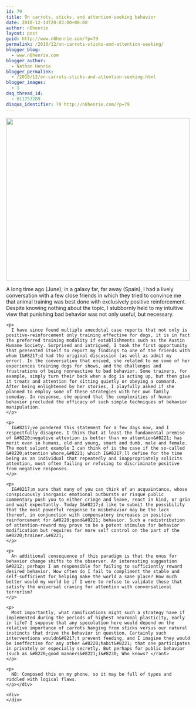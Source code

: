 ```yaml
---
id: 79
title: On carrots, sticks, and attention-seeking behavior
date: 2010-12-14T20:03:00+00:00
author: n8henrie
layout: post
guid: http://www.n8henrie.com/?p=79
permalink: /2010/12/on-carrots-sticks-and-attention-seeking/
blogger_blog:
  - www.n8henrie.com
blogger_author:
  - Nathan Henrie
blogger_permalink:
  - /2010/12/on-carrots-sticks-and-attention-seeking.html
blogger_images:
  - 1
dsq_thread_id:
  - 811757289
disqus_identifier: 79 http://n8henrie.com/?p=79
---
```

<div>
  <a href="{{ site.url }}/uploads/2012/09/p2261.jpg.scaled5001.jpg"><img src="{{ site.url }}/uploads/2012/09/p2261.jpg.scaled5001.jpg" width="500" height="444" /></a> 
  
  <p>
    A long time ago (June), in a galaxy far, far away (Spain), I had a lively conversation with a few close friends in which they tried to convince me that animal training was best done with exclusively positive reinforcement. Despite knowing nothing about the topic, I stubbornly held to my intuitive view that punishing bad behavior was not only useful, but necessary. 
    
    <p>
      I have since found multiple anecdotal case reports that not only is positive-reinforcement only training effective for dogs, it is in fact the preferred training modality if establishments such as the Austin Humane Society. Surprised and intrigued, I took the first opportunity that presented itself to report my findings to one of the friends with whom I&#8217;d had the original discussion (as well as admit my error). In the conversation that ensued, she related to me some of her experiences training dogs for shows, and the challenges and frustrations of being nonreactive to bad behavior. Some trainers, for example, simply turn their back when a dog is acting up, but then give it treats and attention for sitting quietly or obeying a command. After being enlightened by her stories, I playfully asked if she planned to employ some of these strategies with her own family someday. In response, she opined that the complexities of human behavior precluded the efficacy of such simple techniques of behavior manipulation.
    </p>
    
    <p>
      I&#8217;ve pondered this statement for a few days now, and I respectfully disagree. I think that at least the fundamental premise of &#8220;negative attention is better than no attention&#8221; has merit even in humans, old and young, smart and dumb, male and female. The most salient example I can think of is the case if the so-called &#8220;attention whore,&#8221; which I&#8217;ll define for the time being as an individual that repeatedly and inappropriately solicits attention, most often failing or refusing to discriminate positive from negative responses.
    </p>
    
    <p>
      I&#8217;m sure that many of you can think of an acquaintance, whose conspicuously inorganic emotional outbursts or risqué public commentary push you to either cringe and leave, react in kind, or grin and wait expectantly. Today I&#8217;d like to submit the possibility that the most powerful response to misbehavior may be the lack thereof, in conjunction with compensatory increases in positive reinforcement for &#8220;good&#8221; behavior. Such a redistribution of attention-reward may prove to be a potent stimulus for behavior modification but requires far more self control on the part of the &#8220;trainer.&#8221;
    </p>
    
    <p>
      An additional consequence of this paradigm is that the onus for behavior change shifts to the observer. An interesting suggestion &#8212; perhaps I am responsible for failing to sufficiently reward desired behavior. How often do I fail to compliment the stable and self-sufficient for helping make the world a sane place? How much better would my world be if I were to refuse to validate those that satisfy the universal craving for attention with conversational terrorism?
    </p>
    
    <p>
      Most importantly, what ramifications might such a strategy have if implemented during the periods of highest neuronal plasticity, early in life? I suppose that any speculation here would depend on the relative importance of carrots hanging from sticks versus our natural instincts that drive the behavior in question. Certainly such interventions wouldn&#8217;t prevent feeding, and I imagine they would be ineffective for any other &#8220;habit&#8221; that one participates in privately or especially secretly. But perhaps for public behavior (such as &#8220;good manners&#8221;)&#8230; Who knows? </rant>
    </p>
    
    <p>
      NB: Composed this on my phone, so it may be full of typos and riddled with logical flaws.
    </p></div> 
    
    <div>
    </div>